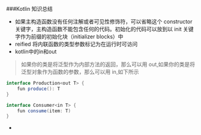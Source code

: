 ###Kotlin 知识总结

* 如果主构造函数没有任何注解或者可见性修饰符，可以省略这个 constructor 关键字，主构造函数不能包含任何的代码。初始化的代码可以放到以 init 关键字作为前缀的初始化块（initializer blocks）中
* reified 将内联函数的类型参数标记为在运行时可访问
* kotlin中的in和out

>如果你的类是将泛型作为内部方法的返回，那么可以用 out,如果你的类是将泛型对象作为函数的参数，那么可以用 in,如下所示

```java
interface Production<out T> {
    fun produce(): T
}

interface Consumer<in T> {
    fun consume(item: T)
}
```

* 